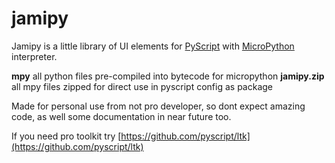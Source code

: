 # jamipy

Jamipy is a little library of UI elements for [PyScript](https://pyscript.net) with [MicroPython](https://micropython.org) interpreter.

**mpy** all python files pre-compiled into bytecode for micropython
**jamipy.zip** all mpy files zipped for direct use in pyscript config as package

Made for personal use from not pro developer, so dont expect amazing code, as well some documentation in near future too.

If you need pro toolkit try [https://github.com/pyscript/ltk](https://github.com/pyscript/ltk)